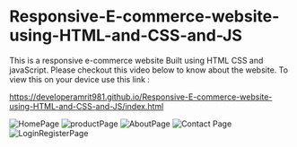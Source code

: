 # Responsive-E-commerce-website-using-HTML-and-CSS-and-JS
This is a responsive e-commerce website Built using HTML CSS and javaScript. Please checkout this video below to know about the website. 
To view this on your device use this link
:

https://developeramrit981.github.io/Responsive-E-commerce-website-using-HTML-and-CSS-and-JS/index.html

![HomePage](https://github.com/DeveloperAmrit981/Responsive-E-commerce-website-using-HTML-and-CSS-and-JS/assets/147136907/32f8e7c2-2a27-4237-98d1-25cffff73a72)
![productPage](https://github.com/DeveloperAmrit981/Responsive-E-commerce-website-using-HTML-and-CSS-and-JS/assets/147136907/a69c79e0-a962-4fa0-bb89-ca520862c431)
![AboutPage](https://github.com/DeveloperAmrit981/Responsive-E-commerce-website-using-HTML-and-CSS-and-JS/assets/147136907/1dfd7196-1119-4fa9-8959-95caccc28f8c)
![Contact Page](https://github.com/DeveloperAmrit981/Responsive-E-commerce-website-using-HTML-and-CSS-and-JS/assets/147136907/f0ac06bb-d198-4dc6-8717-137741f3a159)
![LoginRegisterPage](https://github.com/DeveloperAmrit981/Responsive-E-commerce-website-using-HTML-and-CSS-and-JS/assets/147136907/90876d29-5b55-42d2-a28d-0f01e3e5f7dd)
